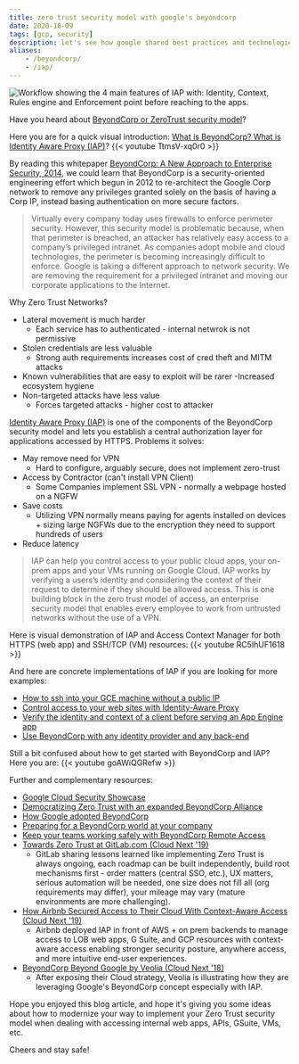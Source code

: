 ```yaml
---
title: zero trust security model with google's beyondcorp
date: 2020-10-09
tags: [gcp, security]
description: let's see how google shared best practices and technologies about its own zero trust security model, beyondcorp
aliases:
    - /beyondcorp/
    - /iap/
---
```

![Workflow showing the 4 main features of IAP with: Identity, Context, Rules engine and Enforcement point before reaching to the apps.](https://storage.googleapis.com/gweb-cloudblog-publish/images/BeyondCorps_high-level_architecture.max-900x900.jpg)

Have you heard about [BeyondCorp or ZeroTrust security model](https://cloud.google.com/beyondcorp)?

Here you are for a quick visual introduction: [What is BeyondCorp? What is Identity Aware Proxy (IAP)](https://medium.com/google-cloud/what-is-beyondcorp-what-is-identity-aware-proxy-de525d9b3f90)?
{{< youtube TtmsV-xq0r0 >}}

By reading this whitepaper [BeyondCorp: A New Approach to Enterprise Security, 2014](https://research.google/pubs/pub43231/), we could learn that BeyondCorp is a security-oriented engineering effort which begun in 2012 to re-architect the Google Corp network to remove any privileges granted solely on the basis of having a Corp IP, instead basing authentication on more secure factors.

> Virtually every company today uses firewalls to enforce perimeter security. However, this security model is problematic because, when that perimeter is breached, an attacker has relatively easy access to a company’s privileged intranet. As companies adopt mobile and cloud technologies, the perimeter is becoming increasingly difficult to enforce. Google is taking a different approach to network security. We are removing the requirement for a privileged intranet and moving our corporate applications to the Internet.

Why Zero Trust Networks?
- Lateral movement is much harder
    - Each service has to authenticated - internal netwrok is not permissive
- Stolen credentials are less valuable
    - Strong auth requirements increases cost of cred theft and MITM attacks
- Known vulnerabilities that are easy to exploit will be rarer
    -Increased ecosystem hygiene
- Non-targeted attacks have less value
    - Forces targeted attacks - higher cost to attacker

[Identity Aware Proxy (IAP)](https://cloud.google.com/iap) is one of the components of the BeyondCorp security model and lets you establish a central authorization layer for applications accessed by HTTPS. Problems it solves:
- May remove need for VPN
    - Hard to configure, arguably secure, does not implement zero-trust
- Access by Contractor (can't install VPN Client)
    - Some Companies implement SSL VPN - normally a webpage hosted on a NGFW
- Save costs
    - Utilizing VPN normally means paying for agents installed on devices + sizing large NGFWs due to the encryption they need to support hundreds of users
- Reduce latency

> IAP can help you control access to your public cloud apps, your on-prem apps and your VMs running on Google Cloud. IAP works by verifying a users’s identity and considering the context of their request to determine if they should be allowed access. This is one building block in the zero trust model of access, an enterprise security model that enables every employee to work from untrusted networks without the use of a VPN.

Here is visual demonstration of IAP and Access Context Manager for both HTTPS (web app) and SSH/TCP (VM) resources:
{{< youtube RC5IhUF1618 >}}

And here are concrete implementations of IAP if you are looking for more examples:
- [How to ssh into your GCE machine without a public IP](https://medium.com/google-cloud/how-to-ssh-into-your-gce-machine-without-a-public-ip-4d78bd23309e)
- [Control access to your web sites with Identity-Aware Proxy](https://cloud.google.com/blog/topics/developers-practitioners/control-access-your-web-sites-identity-aware-proxy)
- [Verify the identity and context of a client before serving an App Engine app](https://medium.com/google-cloud/beyond-corp-in-a-bottle-uncorked-5e8c7acce52)
- [Use BeyondCorp with any identity provider and any back-end](https://medium.com/google-cloud/zero-trust-for-enterprise-cooking-up-some-access-controls-cfd05ba54d12)

Still a bit confused about how to get started with BeyondCorp and IAP? Here you are:
{{< youtube goAWiQGRefw >}}


Further and complementary resources:
- [Google Cloud Security Showcase](https://cloud.google.com/security/showcase)
- [Democratizing Zero Trust with an expanded BeyondCorp Alliance](https://cloud.google.com/blog/products/identity-security/google-cloud-announces-new-partners-in-its-beyondcorp-alliance)
- [How Google adopted BeyondCorp](https://security.googleblog.com/2019/06/how-google-adopted-beyondcorp.html)
- [Preparing for a BeyondCorp world at your company](https://cloud.google.com/blog/products/gcp/preparing-beyondcorp-world-your-company)
- [Keep your teams working safely with BeyondCorp Remote Access](https://cloud.google.com/blog/products/identity-security/keep-your-teams-working-safely-with-beyondcorp-remote-access)
- [Towards Zero Trust at GitLab.com (Cloud Next '19)](https://youtu.be/DrPiCBtaydM)
    - GitLab sharing lessons learned like implementing Zero Trust is always ongoing, each roadmap can be built independently, build root mechanisms first - order matters (central SSO, etc.), UX matters, serious automation will be needed, one size does not fill all (org requirements may differ), your mileage may vary (mature environments are more challenging).
- [How Airbnb Secured Access to Their Cloud With Context-Aware Access (Cloud Next '19)](https://youtu.be/Sq9gp8KBsY0)
    - Airbnb deployed IAP in front of AWS + on prem backends to manage access to LOB web apps, G Suite, and GCP resources with context-aware access enabling stronger security posture, anywhere access, and more intuitive end-user experiences.
- [BeyondCorp Beyond Google by Veolia (Cloud Next '18)](https://youtu.be/ei1CxF1BHh4)
    - After exposing their Cloud strategy, Veolia is illustrating how they are leveraging Google's BeyondCorp concept especially with IAP.

Hope you enjoyed this blog article, and hope it's giving you some ideas about how to modernize your way to implement your Zero Trust security model when dealing with accessing internal web apps, APIs, GSuite, VMs, etc.

Cheers and stay safe!